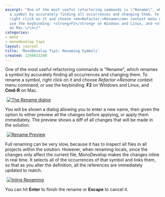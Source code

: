 ```yaml
---
excerpt: "One of the most useful refactoring commands is \"Rename\", which renames
  a symbol by accurately finding all occurrences and changing them. To rename a symbol,
  right click on it and choose <em>Refactor->Rename</em> context menu command, or
  use the keybinding: <strong>F2</strong> on Windows and Linux, and <strong>Cmd-R</strong>
  on Mac.\r\n\r"
categories:
- mono
- monodevelop tips
layout: journal
title: 'MonoDevelop Tips: Renaming Symbols'
created: 1298653200
---
```

One of the most useful refactoring commands is "Rename", which renames a symbol by accurately finding all occurrences and changing them. To rename a symbol, right click on it and choose <em>Refactor->Rename</em> context menu command, or use the keybinding: <strong>F2</strong> on Windows and Linux, and <strong>Cmd-R</strong> on Mac.

<a href="http://mjhutchinson.com/files/images/md-tips/rename-dialog.png" rel="lightbox[md_tips_rename]" title="The Rename dialog"><img src="http://mjhutchinson.com/files/images/md-tips/t/rename-dialog.png" alt="The Rename dialog" style="max-width:98%; display:block;margin-left:auto;margin-right:auto;" /></a>

You will be shown a dialog allowing you to enter a new name, then given the option to either preview all the changes before applying, or apply them immediately. The preview shows a diff of all changes that will be made in the solution.

<a href="http://mjhutchinson.com/files/images/md-tips/rename-preview.png" rel="lightbox[md_tips_rename]" title="Rename Preview"><img src="http://mjhutchinson.com/files/images/md-tips/t/rename-preview.png" alt="Rename Preview" style="max-width:98%; display:block;margin-left:auto;margin-right:auto;" /></a>

Full renaming can be very slow, because it has to inspect all files in all projects within the solution. However, when renaming locals, since the changes only affect the current file, MonoDevelop makes the changes inline in real time. It selects all of the occurrences of that symbol and links them, so that as you alter the definition, all the references are immediately updated to match.

<a href="http://mjhutchinson.com/files/images/md-tips/rename-inline.png" rel="lightbox[md_tips_rename]" title="Inline Renaming"><img src="http://mjhutchinson.com/files/images/md-tips/t/rename-inline.png" alt="Inline Renaming" style="max-width:98%; display:block;margin-left:auto;margin-right:auto;" /></a>

You can hit <strong>Enter</strong> to finish the rename or <strong>Escape</strong> to cancel it.
